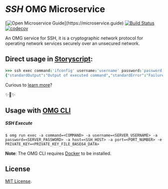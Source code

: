 # _SSH_ OMG Microservice

[![Open Microservice Guide](https://img.shields.io/badge/OMG%20Enabled-👍-green.svg?)](https://microservice.guide)
[![Build Status](https://travis-ci.com/heaptracetechnology/microservice-ssh.svg?branch=master)](https://travis-ci.com/heaptracetechnology/microservice-ssh)
[![codecov](https://codecov.io/gh/heaptracetechnology/microservice-ssh/branch/master/graph/badge.svg)](https://codecov.io/gh/heaptracetechnology/microservice-ssh)

An OMG service for SSH, it  is a cryptographic network protocol for operating network services securely over an unsecured network.

## Direct usage in [Storyscript](https://storyscript.io/):

```coffee
>>> ssh exec command:'ifconfig' username:'username' password:'password' host:'serverHost' port:'portNumber' 
{"standardOutput":"Output of executed command","standardError":"Failure message if any error occurred","returnCode":"HTTPstatusCode"}
```

Curious to [learn more](https://docs.storyscript.io/)?

✨🍰✨

## Usage with [OMG CLI](https://www.npmjs.com/package/omg)

##### SSH Execute
```shell
$ omg run exec -a command=<COMMAND> -a username=<SERVER_USERNAME> -a password=<SERVER_PASSWORD> -a host=<SSH_HOST> -a port=<PORT_NUMBER> -e PRIVATE_KEY=<PRIVATE_KEY_FILE_BASE64_DATA>
```

**Note**: The OMG CLI requires [Docker](https://docs.docker.com/install/) to be installed.

## License
[MIT License](https://github.com/omg-services/awesome/blob/master/LICENSE).




